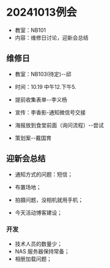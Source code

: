 # 20241013例会

* 教室：NB101
* 内容：维修日讨论，迎新会总结

## 维修日

* 教室：NB103(待定)--邱
* 时间：10.19  中午12.下午5.
* 提前收集表单--李义杨
* 宣传：李香影-通知微信号交接

* 海报放到食堂前面（询问流程）--尝试

* 策划案--戴国育

## 迎新会总结

* 通知方式的问题：短信；

* 布置场地；
* 拍摄问题，没相机就用手机；
* 今天活动博客建设；

### 开发

* 技术人员的数量少；
* NAS  服务器保持常备；  
* 相册加载问题；
